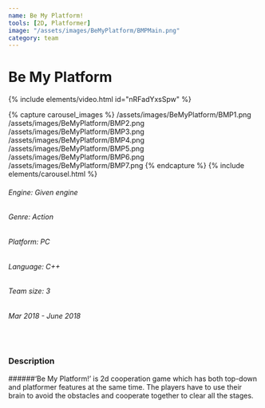 ```yaml
---
name: Be My Platform!
tools: [2D, Platformer]
image: "/assets/images/BeMyPlatform/BMPMain.png"
category: team
---
```



# Be My Platform

{% include elements/video.html id="nRFadYxsSpw" %}

{% capture carousel_images %}
/assets/images/BeMyPlatform/BMP1.png
/assets/images/BeMyPlatform/BMP2.png
/assets/images/BeMyPlatform/BMP3.png
/assets/images/BeMyPlatform/BMP4.png
/assets/images/BeMyPlatform/BMP5.png
/assets/images/BeMyPlatform/BMP6.png
/assets/images/BeMyPlatform/BMP7.png
{% endcapture %}
{% include elements/carousel.html %}

###### Engine: Given engine
###### Genre: Action
###### Platform: PC 
###### Language: C++
###### Team size: 3
###### Mar 2018 - June 2018

<br/>

### Description

######‘Be My Platform!’ is 2d cooperation game which has both top-down and platformer features at the same time. The players have to use their brain to avoid the obstacles and cooperate together to clear all the stages.

<br/>
<br/>
